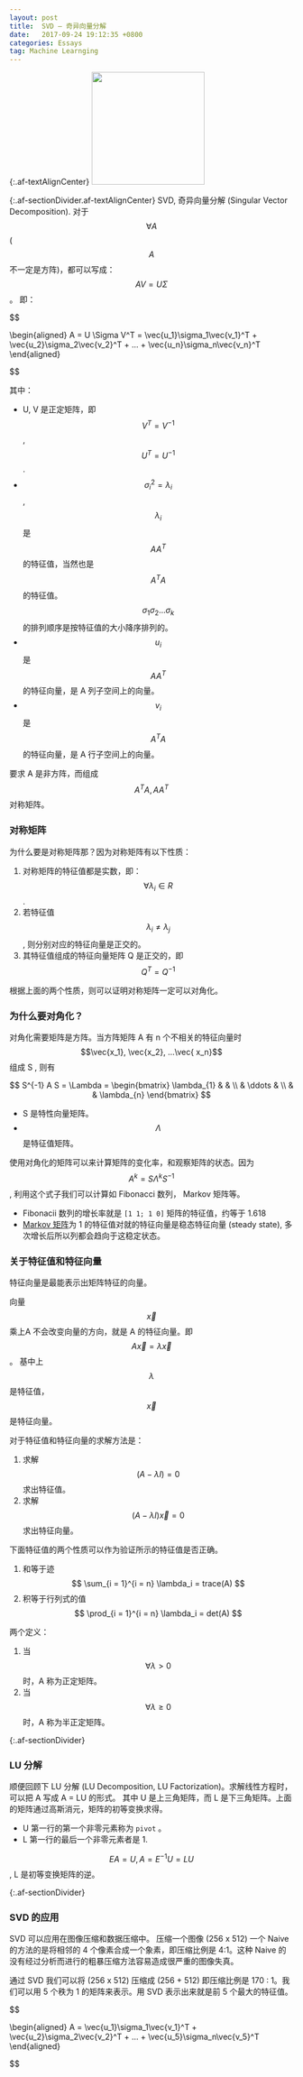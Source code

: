 ```yaml
---
layout: post
title:  SVD — 奇异向量分解
date:   2017-09-24 19:12:35 +0800
categories: Essays
tag: Machine Learnging
---
```


{:.af-textAlignCenter}
<img src="https://upload.wikimedia.org/wikipedia/commons/b/bb/Singular-Value-Decomposition.svg" width="200px">

{:.af-sectionDivider.af-textAlignCenter}
SVD, 奇异向量分解 (Singular Vector Decomposition). 对于 $$\forall A$$ ($$A$$ 不一定是方阵)，都可以写成： $$ AV = U\Sigma $$。 即：

$$

\begin{aligned}
A = U \Sigma V^T = \vec{u_1}\sigma_1\vec{v_1}^T + \vec{u_2}\sigma_2\vec{v_2}^T + ... + \vec{u_n}\sigma_n\vec{v_n}^T
\end{aligned}

$$

其中：
- U, V 是正定矩阵，即 $$V^{T} = V^{-1}$$, $$U^{T} = U^{-1}$$.
- $$ {\sigma_i}^2 = \lambda_i $$,  $$ \lambda_i $$ 是 $$AA^T$$ 的特征值，当然也是 $$A^TA$$ 的特征值。$$ \sigma_1 \sigma_2 ... \sigma_k $$ 的排列顺序是按特征值的大小降序排列的。
- $$ u_i $$ 是 $$ AA^T $$ 的特征向量，是 A 列子空间上的向量。
- $$ v_i $$ 是 $$ A^TA $$ 的特征向量，是 A 行子空间上的向量。

要求 A 是非方阵，而组成 $$A^TA, AA^T$$ 对称矩阵。

### 对称矩阵

为什么要是对称矩阵那？因为对称矩阵有以下性质：

1. 对称矩阵的特征值都是实数，即：$$\forall  \lambda_i \in R $$.
2. 若特征值 $$\lambda_i \ne \lambda_j$$, 则分别对应的特征向量是正交的。
3. 其特征值组成的特征向量矩阵 Q 是正交的，即 $$Q^T = Q^{-1}$$

根据上面的两个性质，则可以证明对称矩阵一定可以对角化。

### 为什么要对角化？

对角化需要矩阵是方阵。当方阵矩阵 A 有 n 个不相关的特征向量时 $$\vec{x_1}, \vec{x_2}, ...\vec{ x_n}$$ 组成 S , 则有

$$
S^{-1} A S = \Lambda = 
  \begin{bmatrix}
    \lambda_{1} & & \\
    & \ddots & \\
    & & \lambda_{n}
  \end{bmatrix}
$$

- S 是特性向量矩阵。
- $$ \Lambda $$ 是特征值矩阵。

使用对角化的矩阵可以来计算矩阵的变化率，和观察矩阵的状态。因为 $$A^k = S \Lambda^{k} S^{-1}$$, 利用这个式子我们可以计算如 Fibonacci 数列， Markov 矩阵等。

- Fibonacii 数列的增长率就是 `[1 1; 1 0]` 矩阵的特征值，约等于 1.618
- [Markov 矩阵](https://en.wikipedia.org/wiki/Stochastic_matrix)为 1 的特征值对就的特征向量是稳态特征向量 (steady state), 多次增长后所以列都会趋向于这稳定状态。

### 关于特征值和特征向量

特征向量是最能表示出矩阵特征的向量。

向量 $$\vec{x}$$ 乘上A 不会改变向量的方向，就是 A 的特征向量。即 $$A\vec{x} = \lambda\vec{x}$$ 。 基中上 $$\lambda$$ 是特征值，$$\vec{x}$$ 是特征向量。


对于特征值和特征向量的求解方法是：

1.  求解 $$(A - \lambda I) = 0$$  求出特征值。
2.  求解 $$ (A - \lambda I) \vec{x} = 0 $$ 求出特征向量。 

下面特征值的两个性质可以作为验证所示的特征值是否正确。

1. 和等于迹 $$ \sum_{i = 1}^{i = n} \lambda_i = trace(A) $$
2. 积等于行列式的值 $$ \prod_{i = 1}^{i = n} \lambda_i = det(A) $$

两个定义：
1. 当 $$ \forall \lambda > 0 $$ 时，A  称为正定矩阵。
2. 当 $$ \forall \lambda \geq 0 $$ 时，A  称为半正定矩阵。

{:.af-sectionDivider}
### LU 分解 
顺便回顾下 LU 分解 (LU Decomposition, LU Factorization)。求解线性方程时，可以把 A 写成 A = LU 的形式。 其中 U 是上三角矩阵，而 L 是下三角矩阵。上面的矩阵通过高斯消元，矩阵的初等变换求得。
- U 第一行的第一个非零元素称为 `pivot` 。
- L 第一行的最后一个非零元素者是 1.

$$ EA = U, A = E^{-1}U = LU $$, L 是初等变换矩阵的逆。

{:.af-sectionDivider}
### SVD 的应用
SVD 可以应用在图像压缩和数据压缩中。
压缩一个图像 (256 x 512) 一个 Naive 的方法的是将相邻的 4 个像素合成一个象素，即压缩比例是 4:1。这种 Naive 的没有经过分析而进行的粗暴压缩方法容易造成很严重的图像失真。

通过 SVD 我们可以将 (256 x 512) 压缩成 (256 + 512) 即压缩比例是 170 : 1。我们可以用 5 个秩为 1 的矩阵来表示。用 SVD 表示出来就是前 5 个最大的特征值。

$$

\begin{aligned}
A = \vec{u_1}\sigma_1\vec{v_1}^T + \vec{u_2}\sigma_2\vec{v_2}^T + ... + \vec{u_5}\sigma_n\vec{v_5}^T
\end{aligned}

$$




